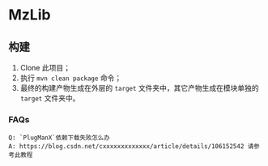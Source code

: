 # MzLib

## 构建
1. Clone 此项目；
2. 执行 `mvn clean package` 命令；
3. 最终的构建产物生成在外层的 `target` 文件夹中，其它产物生成在模块单独的 `target` 文件夹中。

### FAQs
    Q: `PlugManX`依赖下载失败怎么办
    A: https://blog.csdn.net/cxxxxxxxxxxxxx/article/details/106152542 请参考此教程